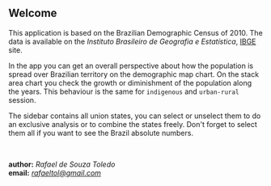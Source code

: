 ## **Welcome**

This application is based on the Brazilian Demographic Census of 2010. The data is available on the *Instituto Brasileiro de Geografia e Estatística*, [IBGE](http://censo2010.ibge.gov.br/) site.  

In the app you can get an overall perspective about how the population is spread over Brazilian territory on the demographic map chart. On the stack area chart you check the growth or diminishment of the population along the years. This behaviour is the same for `indigenous` and `urban-rural` session.

The sidebar contains all union states, you can select or unselect them to do an exclusive analysis or to combine the states freely. Don't forget to select them all if you want to see the Brazil absolute numbers.  

<br/>

**author:** *Rafael de Souza Toledo*  
**email:** *rafaeltol@gmail.com*  
